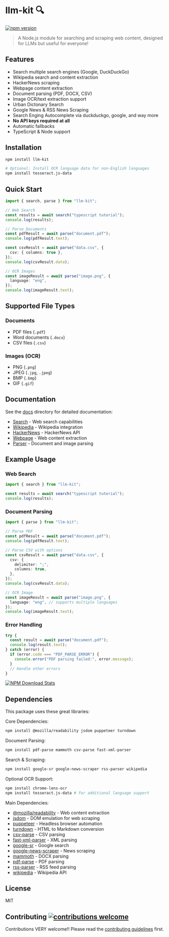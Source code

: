 # llm-kit 🔍

[![npm version](https://badge.fury.io/js/llm-kit.svg)](https://badge.fury.io/js/llm-kit)

> A Node.js module for searching and scraping web content, designed for LLMs but useful for everyone!

## Features

- Search multiple search engines (Google, DuckDuckGo)
- Wikipedia search and content extraction
- HackerNews scraping
- Webpage content extraction
- Document parsing (PDF, DOCX, CSV)
- Image OCR/text extraction support
- Urban Dictonary Search
- Google News & RSS News Scraping
- Search Enging Autocomplete via duckduckgo, google, and way more
- **No API keys required at all**
- Automatic fallbacks
- TypeScript & Node support

## Installation

```bash
npm install llm-kit

# Optional: Install OCR language data for non-English languages
npm install tesseract.js-data
```

## Quick Start

```typescript
import { search, parse } from "llm-kit";

// Web Search
const results = await search("typescript tutorial");
console.log(results);

// Parse Documents
const pdfResult = await parse("document.pdf");
console.log(pdfResult.text);

const csvResult = await parse("data.csv", {
  csv: { columns: true },
});
console.log(csvResult.data);

// OCR Images
const imageResult = await parse("image.png", {
  language: "eng",
});
console.log(imageResult.text);
```

## Supported File Types

### Documents

- PDF files (`.pdf`)
- Word documents (`.docx`)
- CSV files (`.csv`)

### Images (OCR)

- PNG (`.png`)
- JPEG (`.jpg`, `.jpeg`)
- BMP (`.bmp`)
- GIF (`.gif`)

## Documentation

See the [docs](./docs) directory for detailed documentation:

- [Search](./docs/search.md) - Web search capabilities
- [Wikipedia](./docs/wikipedia.md) - Wikipedia integration
- [HackerNews](./docs/hackernews.md) - HackerNews API
- [Webpage](./docs/webpage.md) - Web content extraction
- [Parser](./docs/parser.md) - Document and image parsing

## Example Usage

### Web Search

```typescript
import { search } from "llm-kit";

const results = await search("typescript tutorial");
console.log(results);
```

### Document Parsing

```typescript
import { parse } from "llm-kit";

// Parse PDF
const pdfResult = await parse("document.pdf");
console.log(pdfResult.text);

// Parse CSV with options
const csvResult = await parse("data.csv", {
  csv: {
    delimiter: ";",
    columns: true,
  },
});
console.log(csvResult.data);

// OCR Image
const imageResult = await parse("image.png", {
  language: "eng", // supports multiple languages
});
console.log(imageResult.text);
```

### Error Handling

```typescript
try {
  const result = await parse("document.pdf");
  console.log(result.text);
} catch (error) {
  if (error.code === "PDF_PARSE_ERROR") {
    console.error("PDF parsing failed:", error.message);
  }
  // Handle other errors
}
```

[![NPM Download Stats](https://nodei.co/npm/llm-kit.png?downloads=true)](https://www.npmjs.com/package/llm-kit)

## Dependencies

This package uses these great libraries:

Core Dependencies:

```bash
npm install @mozilla/readability jsdom puppeteer turndown
```

Document Parsing:

```bash
npm install pdf-parse mammoth csv-parse fast-xml-parser
```

Search & Scraping:

```bash
npm install google-sr google-news-scraper rss-parser wikipedia
```

Optional OCR Support:

```bash
npm install chrome-lens-ocr
npm install tesseract.js-data # for additional language support
```

Main Dependencies:

- [@mozilla/readability](https://www.npmjs.com/package/@mozilla/readability) - Web content extraction
- [jsdom](https://www.npmjs.com/package/jsdom) - DOM emulation for web scraping
- [puppeteer](https://www.npmjs.com/package/puppeteer) - Headless browser automation
- [turndown](https://www.npmjs.com/package/turndown) - HTML to Markdown conversion
- [csv-parse](https://www.npmjs.com/package/csv-parse) - CSV parsing
- [fast-xml-parser](https://www.npmjs.com/package/fast-xml-parser) - XML parsing
- [google-sr](https://www.npmjs.com/package/google-sr) - Google search
- [google-news-scraper](https://www.npmjs.com/package/google-news-scraper) - News scraping
- [mammoth](https://www.npmjs.com/package/mammoth) - DOCX parsing
- [pdf-parse](https://www.npmjs.com/package/pdf-parse) - PDF parsing
- [rss-parser](https://www.npmjs.com/package/rss-parser) - RSS feed parsing
- [wikipedia](https://www.npmjs.com/package/wikipedia) - Wikipedia API

## License

MIT

## Contributing [![contributions welcome](https://img.shields.io/badge/contributions-welcome-brightgreen.svg?style=flat)](TODO.md)

Contributions VERY welcome!! Please read the [contributing guidelines](CONTRIBUTING.md) first.
